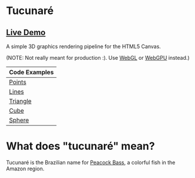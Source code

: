 # Tucunaré

## [Live Demo](https://jordoreed.github.io/tucunare/src/examples/cube.html)

A simple 3D graphics rendering pipeline for the HTML5 Canvas.

(NOTE: Not really meant for production :). Use [WebGL](https://get.webgl.org/) or [WebGPU](https://developer.chrome.com/en/docs/web-platform/webgpu/) instead.)

| Code Examples                                      |
| :------------------------------------------------- |
| [Points](./examples/src/components/Points.tsx)     |
| [Lines](./examples/src/components/Lines.tsx)       |
| [Triangle](./examples/src/components/Triangle.tsx) |
| [Cube](./examples/src/components/Cube.tsx)         |
| [Sphere](./examples/src/components/Sphere.tsx)     |

# What does "tucunaré" mean?

Tucunaré is the Brazilian name for [Peacock Bass](https://en.wikipedia.org/wiki/Peacock_bass), a colorful fish in the Amazon region.
